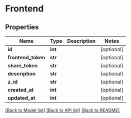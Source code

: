 # Frontend

## Properties
Name | Type | Description | Notes
------------ | ------------- | ------------- | -------------
**id** | **int** |  | [optional] 
**frontend_token** | **str** |  | [optional] 
**share_token** | **str** |  | [optional] 
**description** | **str** |  | [optional] 
**z_id** | **str** |  | [optional] 
**created_at** | **int** |  | [optional] 
**updated_at** | **int** |  | [optional] 

[[Back to Model list]](../README.md#documentation-for-models) [[Back to API list]](../README.md#documentation-for-api-endpoints) [[Back to README]](../README.md)

